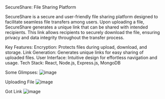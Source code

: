 SecureShare: File Sharing Platform

SecureShare is a secure and user-friendly file sharing platform designed to facilitate seamless file transfers among users. Upon uploading a file, SecureShare generates a unique link that can be shared with intended recipients. This link allows recipients to securely download the file, ensuring privacy and data integrity throughout the transfer process.

Key Features:
Encryption: Protects files during upload, download, and storage.
Link Generation: Generates unique links for easy sharing of uploaded files.
User Interface: Intuitive design for effortless navigation and usage.
Tech Stack: React, Node.js, Express.js, MongoDB


Some Glimpses:
![image](https://github.com/yuvrajinbhakti/FileSharing/assets/93258349/6a3ef7c9-6fb4-43c3-b8c5-eaa316599fe7)

Uploading File
![image](https://github.com/yuvrajinbhakti/FileSharing/assets/93258349/c118c27a-0d4d-4fdd-bcab-ee96dc0bf294)

Got Link
![image](https://github.com/yuvrajinbhakti/FileSharing/assets/93258349/715010af-f02b-4736-bbf1-0a19758642c3)
